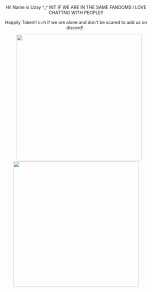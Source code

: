 <p align="center" >
Hi! Name is Uzay ^_^ INT IF WE ARE IN THE SAME FANDOMS I LOVE CHATTNG WITH PEOPLE!!
<p align="center" >
Happily Taken!! c+h if we are alone and don't be scared to add us on discord!
‎ 
‎ <p align="center" >



<p align="center" >
‎ ‎ ‎ ‎ 
‎ 
<img width= "400"  height="400"  src="https://pbs.twimg.com/media/Gwu9uz1bgAM_8eh?format=jpg&name=medium" >
<img width= "400"  height="400"  src="https://pbs.twimg.com/media/Gwu9uzsbgAQSkMK?format=jpg&name=medium" >




